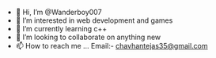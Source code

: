 - 👋 Hi, I’m @Wanderboy007
- 👀 I’m interested in web development and games
- 🌱 I’m currently learning c++ 
- 💞️ I’m looking to collaborate on anything new 
- 📫 How to reach me ...
Email:- chavhantejas35@gmail.com

<!---
Wanderboy007/Wanderboy007 is a ✨ special ✨ repository because its `README.md` (this file) appears on your GitHub profile.
You can click the Preview link to take a look at your changes.
--->
